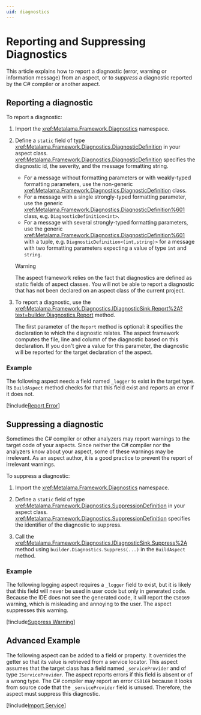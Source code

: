 ```yaml
---
uid: diagnostics
---
```

# Reporting and Suppressing Diagnostics

This article explains how to report a diagnostic (error, warning or information message) from an aspect, or to _suppress_ a diagnostic reported by the C# compiler or another aspect.

## Reporting a diagnostic

[comment]: # (TODO: When to report a diagnostic? Eligibility vs diagnostic.)

To report a diagnostic:

1. Import the <xref:Metalama.Framework.Diagnostics> namespace.

2. Define a `static` field of type <xref:Metalama.Framework.Diagnostics.DiagnosticDefinition> in your aspect class. <xref:Metalama.Framework.Diagnostics.DiagnosticDefinition> specifies the diagnostic id, the severity, and the message formatting string.

    - For a message without formatting parameters or with weakly-typed formatting parameters, use the non-generic <xref:Metalama.Framework.Diagnostics.DiagnosticDefinition> class.
    - For a message with a single strongly-typed formatting parameter, use the generic <xref:Metalama.Framework.Diagnostics.DiagnosticDefinition%601> class, e.g. `DiagnosticDefinition<int>`.
    - For a message with several strongly-typed formatting parameters, use the generic <xref:Metalama.Framework.Diagnostics.DiagnosticDefinition%601> with a tuple, e.g. `DiagnosticDefinition<(int,string)>` for a message with two formatting parameters expecting a value of type `int` and `string`.

    > [!WARNING]
    > The aspect framework relies on the fact that diagnostics are defined as static fields of aspect classes. You will not be able to report a diagnostic that has not been declared on an aspect class of the current project.

3. To report a diagnostic, use the <xref:Metalama.Framework.Diagnostics.IDiagnosticSink.Report%2A?text=builder.Diagnostics.Report> method.

    The first parameter of the `Report` method is optional: it specifies the declaration to which the diagnostic relates. The aspect framework computes the file, line and column of the diagnostic based on this declaration. If you don't give a value for this parameter, the diagnostic will be reported for the target declaration of the aspect.

### Example

The following aspect needs a field named `_logger` to exist in the target type. Its `BuildAspect` method checks for that this field exist and reports an error if it does not.

[!include[Report Error](../../code/Metalama.Documentation.SampleCode.AspectFramework/ReportError.cs)]

## Suppressing a diagnostic

Sometimes the C# compiler or other analyzers may report warnings to the target code of your aspects. Since neither the C# compiler nor the analyzers know about your aspect, some of these warnings may be irrelevant. As an aspect author, it is a good practice to prevent the report of irrelevant warnings.

To suppress a diagnostic:

1. Import the <xref:Metalama.Framework.Diagnostics> namespace.

2. Define a `static` field of type <xref:Metalama.Framework.Diagnostics.SuppressionDefinition> in your aspect class. <xref:Metalama.Framework.Diagnostics.SuppressionDefinition> specifies the identifier of the diagnostic to suppress.

3. Call the <xref:Metalama.Framework.Diagnostics.IDiagnosticSink.Suppress%2A> method using `builder.Diagnostics.Suppress(...)` in the `BuildAspect` method.

### Example

The following logging aspect requires a `_logger` field to exist, but it is likely that this field will never be used in user code but only in generated code. Because the IDE does not see the generated code, it will report the `CS0169` warning, which is misleading and annoying to the user. The aspect suppresses this warning.

[!include[Suppress Warning](../../code/Metalama.Documentation.SampleCode.AspectFramework/SuppressWarning.cs)]


## Advanced Example

The following aspect can be added to a field or property. It overrides the getter so that its value is retrieved from a service locator. This aspect assumes that the target class has a field named `_serviceProvider` and of type `IServiceProvider`. The aspect reports errors if this field is absent or of a wrong type. The C# compiler may report an error `CS0169` because it looks from source code that the `_serviceProvider` field is unused. Therefore, the aspect must suppress this diagnostic.

[!include[Import Service](../../code/Metalama.Documentation.SampleCode.AspectFramework/LocalImport.cs)]
